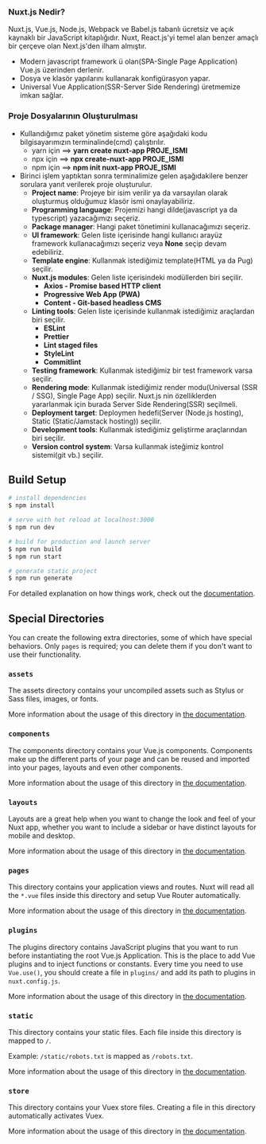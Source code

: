 <h3>Nuxt.js Nedir?</h3>
<p>Nuxt.js, Vue.js, Node.js, Webpack ve Babel.js tabanlı ücretsiz ve açık kaynaklı bir JavaScript kitaplığıdır. Nuxt, React.js'yi temel alan benzer amaçlı bir çerçeve olan Next.js'den ilham almıştır.</p>
<ul>
<li>Modern javascript framework ü olan(SPA-Single Page Application) Vue.js üzerinden derlenir.</li>
<li>Dosya ve klasör yapılarını kullanarak konfigürasyon yapar.</li>
<li>Universal Vue Application(SSR-Server Side Rendering) üretmemize imkan sağlar.</li>
</ul>

<h3>Proje Dosyalarının Oluşturulması</h3>
<ul>
<li>Kullandığımız paket yönetim sisteme göre aşağıdaki kodu bilgisayarımızın terminalinde(cmd) çalıştırılır.
<ul>
<li>yarn için ==> <strong>yarn create nuxt-app PROJE_ISMI</strong></li>
<li>npx için ==> <strong>npx create-nuxt-app PROJE_ISMI</strong></li>
<li>npm için ==> <strong>npm init nuxt-app PROJE_ISMI</strong></li>
</ul>
</li>
<li>Birinci işlem yaptıktan sonra terminalimize gelen aşağıdakilere benzer sorulara yanıt verilerek proje oluşturulur.
<ul>
<li><strong> Project name</strong>: Projeye bir isim verilir ya da varsayılan olarak oluşturmuş olduğumuz klasör ismi onaylayabiliriz.</li>
<li><strong> Programming language</strong>: Projemizi hangi dilde(javascript ya da typescript) yazacağımızı seçeriz.</li>
<li><strong> Package manager</strong>: Hangi paket tönetimini kullanacağımızı seçeriz.</li>
<li><strong> UI framework</strong>: Gelen liste içerisinde hangi kullanıcı arayüz framework kullanacağımızı seçeriz veya <strong>None</strong> seçip devam edebiliriz.</li>
<li><strong> Template engine</strong>: Kullanmak istediğimiz template(HTML ya da Pug) seçilir.</li>
<li><strong> Nuxt.js modules</strong>: Gelen liste içerisindeki modüllerden biri seçilir.
<ul>
<li><strong>Axios - Promise based HTTP client</strong></li>
<li><strong>Progressive Web App (PWA)</strong></li>
<li><strong>Content - Git-based headless CMS</strong></li>
</ul>
</li>
<li><strong>Linting tools</strong>: Gelen liste içerisinde kullanmak istediğimiz araçlardan biri seçilir.
<ul>
<li><strong>ESLint</strong></li>
<li><strong>Prettier</strong></li>
<li><strong>Lint staged files</strong></li>
<li><strong>StyleLint</strong></li>
<li><strong>Commitlint</strong></li>
</ul>
</li>
<li><strong> Testing framework</strong>: Kullanmak istediğimiz bir test framework varsa seçilir.</li>
<li><strong> Rendering mode</strong>: Kullanmak istediğimiz render modu(Universal (SSR / SSG), Single Page App) seçilir. Nuxt.js nin özelliklerden yararlanmak için burada Server Side Rendering(SSR) seçilmeli. </li>
<li><strong> Deployment target</strong>: Deploymen hedefi(Server (Node.js hosting), Static (Static/Jamstack hosting)) seçilir.</li>
<li><strong> Development tools</strong>: Kullanmak istediğimiz geliştirme araçlarından biri seçilir.</li>
<li><strong> Version control system</strong>: Varsa kullanmak isteğimiz kontrol sistemi(git vb.) seçilir.</li>
</ul>
</li>
</ul>

## Build Setup

```bash
# install dependencies
$ npm install

# serve with hot reload at localhost:3000
$ npm run dev

# build for production and launch server
$ npm run build
$ npm run start

# generate static project
$ npm run generate
```

For detailed explanation on how things work, check out the [documentation](https://nuxtjs.org).

## Special Directories

You can create the following extra directories, some of which have special behaviors. Only `pages` is required; you can delete them if you don't want to use their functionality.

### `assets`

The assets directory contains your uncompiled assets such as Stylus or Sass files, images, or fonts.

More information about the usage of this directory in [the documentation](https://nuxtjs.org/docs/2.x/directory-structure/assets).

### `components`

The components directory contains your Vue.js components. Components make up the different parts of your page and can be reused and imported into your pages, layouts and even other components.

More information about the usage of this directory in [the documentation](https://nuxtjs.org/docs/2.x/directory-structure/components).

### `layouts`

Layouts are a great help when you want to change the look and feel of your Nuxt app, whether you want to include a sidebar or have distinct layouts for mobile and desktop.

More information about the usage of this directory in [the documentation](https://nuxtjs.org/docs/2.x/directory-structure/layouts).


### `pages`

This directory contains your application views and routes. Nuxt will read all the `*.vue` files inside this directory and setup Vue Router automatically.

More information about the usage of this directory in [the documentation](https://nuxtjs.org/docs/2.x/get-started/routing).

### `plugins`

The plugins directory contains JavaScript plugins that you want to run before instantiating the root Vue.js Application. This is the place to add Vue plugins and to inject functions or constants. Every time you need to use `Vue.use()`, you should create a file in `plugins/` and add its path to plugins in `nuxt.config.js`.

More information about the usage of this directory in [the documentation](https://nuxtjs.org/docs/2.x/directory-structure/plugins).

### `static`

This directory contains your static files. Each file inside this directory is mapped to `/`.

Example: `/static/robots.txt` is mapped as `/robots.txt`.

More information about the usage of this directory in [the documentation](https://nuxtjs.org/docs/2.x/directory-structure/static).

### `store`

This directory contains your Vuex store files. Creating a file in this directory automatically activates Vuex.

More information about the usage of this directory in [the documentation](https://nuxtjs.org/docs/2.x/directory-structure/store).
